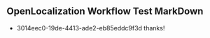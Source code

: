 ## OpenLocalization Workflow Test MarkDown
* 3014eec0-19de-4413-ade2-eb85eddc9f3d thanks!

<!--HONumber=Aug16_HO4-->



